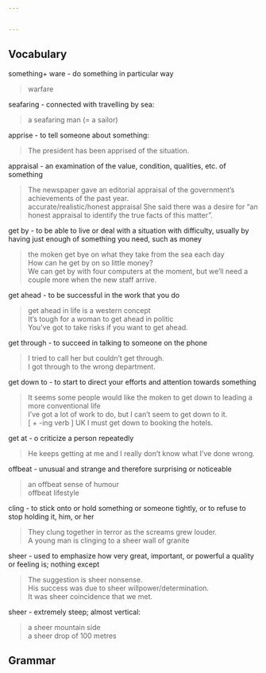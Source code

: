 ```yaml
---


---
```


<h2 id="vocabulary">Vocabulary</h2>
<p>something+ ware  - do something in particular way</p>
<blockquote>
<p>warfare</p>
</blockquote>
<p>seafaring - connected with travelling by sea:</p>
<blockquote>
<p>a seafaring man (= a sailor)</p>
</blockquote>
<p>apprise - to tell someone about something:</p>
<blockquote>
<p>The president has been apprised of the situation.</p>
</blockquote>
<p>appraisal - an examination of the value, condition, qualities, etc. of something</p>
<blockquote>
<p>The newspaper gave an editorial appraisal of the government’s achievements of the past year.<br>
accurate/realistic/honest appraisal She said there was a desire for “an honest appraisal to identify the true facts of this matter”.</p>
</blockquote>
<p>get by - to be able to live or deal with a situation with difficulty, usually by having just enough of something you need, such as money</p>
<blockquote>
<p>the moken get bye on what they take from the sea each day<br>
How can he get by on so little money?<br>
We can get by with four computers at the moment, but we’ll need a couple more when the new staff arrive.</p>
</blockquote>
<p>get ahead - to be successful in the work that you do</p>
<blockquote>
<p>get ahead in life is a western concept<br>
It’s tough for a woman to get ahead in politic<br>
You’ve got to take risks if you want to get ahead.</p>
</blockquote>
<p>get through - to succeed in talking to someone on the phone</p>
<blockquote>
<p>I tried to call her but couldn’t get through.<br>
I got through to the wrong department.</p>
</blockquote>
<p>get down to - to start to direct your efforts and attention towards something</p>
<blockquote>
<p>It seems some people would like the moken to get down to leading a more conventional life<br>
I’ve got a lot of work to do, but I can’t seem to get down to it.<br>
[ + -ing verb ] UK I must get down to booking the hotels.</p>
</blockquote>
<p>get at - o criticize a person repeatedly</p>
<blockquote>
<p>He keeps getting at me and I really don’t know what I’ve done wrong.</p>
</blockquote>
<p>offbeat - unusual and strange and therefore surprising or noticeable</p>
<blockquote>
<p>an offbeat sense of humour<br>
offbeat lifestyle</p>
</blockquote>
<p>cling - to stick onto or hold something or someone tightly, or to refuse to stop holding it, him, or her</p>
<blockquote>
<p>They clung together in terror as the screams grew louder.<br>
A young man is clinging to a sheer wall of granite</p>
</blockquote>
<p>sheer - used to emphasize how very great, important, or powerful a quality or feeling is; nothing except</p>
<blockquote>
<p>The suggestion is sheer nonsense.<br>
His success was due to sheer willpower/determination.<br>
It was sheer coincidence that we met.</p>
</blockquote>
<p>sheer - extremely steep; almost vertical:</p>
<blockquote>
<p>a sheer mountain side<br>
a sheer drop of 100 metres</p>
</blockquote>
<h2 id="grammar">Grammar</h2>

